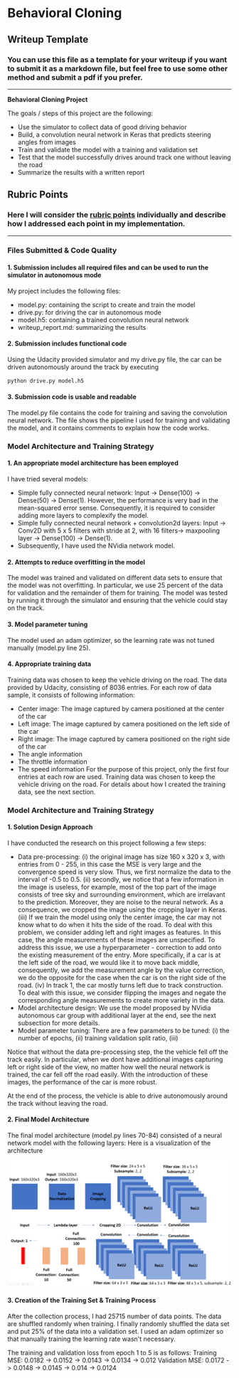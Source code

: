 # **Behavioral Cloning** 

## Writeup Template

### You can use this file as a template for your writeup if you want to submit it as a markdown file, but feel free to use some other method and submit a pdf if you prefer.

---

**Behavioral Cloning Project**

The goals / steps of this project are the following:
* Use the simulator to collect data of good driving behavior
* Build, a convolution neural network in Keras that predicts steering angles from images
* Train and validate the model with a training and validation set
* Test that the model successfully drives around track one without leaving the road
* Summarize the results with a written report


[//]: # (Image References)

[image1]: ./examples/nVidia_model.png "Model Visualization"
[image2]: ./examples/placeholder.png "Grayscaling"
[image3]: ./examples/placeholder_small.png "Recovery Image"
[image4]: ./examples/placeholder_small.png "Recovery Image"
[image5]: ./examples/placeholder_small.png "Recovery Image"
[image6]: ./examples/placeholder_small.png "Normal Image"
[image7]: ./examples/placeholder_small.png "Flipped Image"

## Rubric Points
### Here I will consider the [rubric points](https://review.udacity.com/#!/rubrics/432/view) individually and describe how I addressed each point in my implementation.  

---
### Files Submitted & Code Quality

#### 1. Submission includes all required files and can be used to run the simulator in autonomous mode

My project includes the following files:
* model.py: containing the script to create and train the model
* drive.py: for driving the car in autonomous mode
* model.h5: containing a trained convolution neural network 
* writeup_report.md: summarizing the results

#### 2. Submission includes functional code
Using the Udacity provided simulator and my drive.py file, the car can be driven autonomously around the track by executing 
```sh
python drive.py model.h5
```

#### 3. Submission code is usable and readable

The model.py file contains the code for training and saving the convolution neural network. The file shows the pipeline I used for training and validating the model, and it contains comments to explain how the code works.

### Model Architecture and Training Strategy

#### 1. An appropriate model architecture has been employed
I have tried several models:

* Simple fully connected neural network: Input -> Dense(100) -> Dense(50) -> Dense(1). However, the performance is very bad in the mean-squared error sense. Consequently, it is required to consider adding more layers to complexify the model.
* Simple fully connected neural network + convolution2d layers: Input -> Conv2D with 5 x 5 filters with stride at 2, with 16 filters-> maxpooling layer -> Dense(100) -> Dense(1).
* Subsequently, I have used the NVidia network model.

#### 2. Attempts to reduce overfitting in the model

The model was trained and validated on different data sets to ensure that the model was not overfitting. In particular, we use 25 percent of the data for validation and the remainder of them for training. The model was tested by running it through the simulator and ensuring that the vehicle could stay on the track.

#### 3. Model parameter tuning

The model used an adam optimizer, so the learning rate was not tuned manually (model.py line 25).

#### 4. Appropriate training data

Training data was chosen to keep the vehicle driving on the road. The data provided by Udacity, consisting of 8036 entries. For each row of data sample, it consists of following information:
* Center image: The image captured by camera positioned at the center of the car
* Left image: The image captured by camera positioned on the left side of the car
* Right image: The image captured by camera positioned on the right side of the car
* The angle information
* The throttle information
* The speed information
For the purpose of this project, only the first four entries at each row are used. Training data was chosen to keep the vehicle driving on the road. For details about how I created the training data, see the next section. 

### Model Architecture and Training Strategy

#### 1. Solution Design Approach

I have conducted the research on this project following a few steps: 
* Data pre-processing: (i) the original image has size 160 x 320 x 3, with entries from 0 - 255, in this case the MSE is very large and the convergence speed is very slow. Thus, we first normalize the data to the interval of -0.5 to 0.5. (ii) secondly, we notice that a few information in the image is useless, for example, most of the top part of the image consists of tree sky and surrounding environment, which are irrelavant to the prediction. Moreover, they are noise to the neural network. As a consequence, we cropped the image using the cropping layer in Keras. (iii) If we train the model using only the center image, the car may not know what to do when it hits the side of the road. To deal with this problem, we consider adding left and right images as features. In this case, the angle measurements of these images are unspecified. To address this issue, we use a hyperparameter - correction to add onto the existing measurement of the entry. More specifically, if a car is at the left side of the road, we would like it to move back middle, consequently, we add the measurement angle by the value correction, we do the opposite for the case when the car is on the right side of the road. (iv) In track 1, the car mostly turns left due to track construction. To deal with this issue, we consider flipping the images and negate the corresponding angle measurements to create more variety in the data.
* Model architecture design: We use the model proposed by NVidia autonomous car group with additional layer at the end, see the next subsection for more details.
* Model parameter tuning: There are a few parameters to be tuned: (i) the number of epochs, (ii) training validation split ratio, (iii)

Notice that without the data pre-processing step, the the vehicle fell off the track easily. In particular, when we dont have additional images capturing left or right side of the view, no matter how well the neural network is trained, the car fell off the road easily. With the introduction of these images, the performance of the car is more robust.

At the end of the process, the vehicle is able to drive autonomously around the track without leaving the road.

#### 2. Final Model Architecture

The final model architecture (model.py lines 70-84) consisted of a neural network model with the following layers:
Here is a visualization of the architecture

![alt text][image1]

#### 3. Creation of the Training Set & Training Process
After the collection process, I had 25715 number of data points. The data are shuffled randomly when training. I finally randomly shuffled the data set and put 25% of the data into a validation set. I used an adam optimizer so that manually training the learning rate wasn't necessary. 

The training and validation loss from epoch 1 to 5 is as follows:
Training MSE: 0.0182 -> 0.0152 -> 0.0143 -> 0.0134 -> 0.012
Validation MSE: 0.0172 -> 0.0148 -> 0.0145 -> 0.014 -> 0.0124
